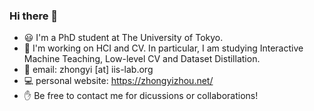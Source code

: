 ### Hi there 👋

<!--
**zhongyi-zhou/zhongyi-zhou** is a ✨ _special_ ✨ repository because its `README.md` (this file) appears on your GitHub profile.

Here are some ideas to get you started:

- 
- 🔭 I’m currently working on 
- 🌱 I’m currently learning ...
- 👯 I’m looking to collaborate on ...
- 🤔 I’m looking for help with ...
- 💬 Ask me about ...
- 📫 How to reach me: ...
- 😄 Pronouns: ...
- ⚡ Fun fact: ...
-->
- :smiley: I'm a PhD student at The University of Tokyo.
- 🔭 I'm working on HCI and CV. In particular, I am studying Interactive Machine Teaching, Low-level CV and Dataset Distillation.
- :email: email: zhongyi [at] iis-lab.org
- :computer: personal website: https://zhongyizhou.net/
- :hand: Be free to contact me for dicussions or collaborations!

